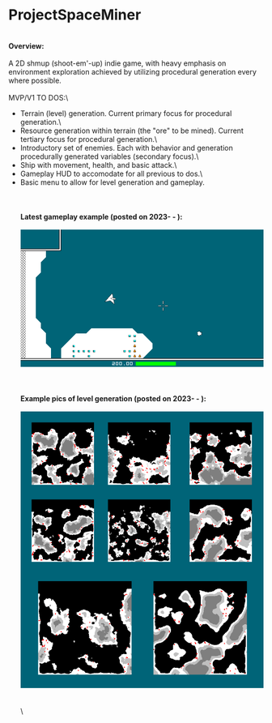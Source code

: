 # ProjectSpaceMiner
\
**Overview:**\
\
A 2D shmup (shoot-em'-up) indie game, with heavy emphasis on environment exploration achieved by utilizing procedural generation every where possible.\
\
MVP/V1 TO DOS:\
- Terrain (level) generation.  Current primary focus for procedural generation.\
- Resource generation within terrain (the "ore" to be mined).  Current tertiary focus for procedural generation.\
- Introductory set of enemies.  Each with behavior and generation procedurally generated variables (secondary focus).\
- Ship with movement, health, and basic attack.\
- Gameplay HUD to accomodate for all previous to dos.\
- Basic menu to allow for level generation and gameplay.\
\
\
\
**Latest gameplay example (posted on 2023-  -  ):**\
\
![](gameplay_example_01.gif)\
\
\
\
**Example pics of level generation (posted on 2023-  -  ):**\
\
![](level_gen_example_01.png)\
\
\
\





